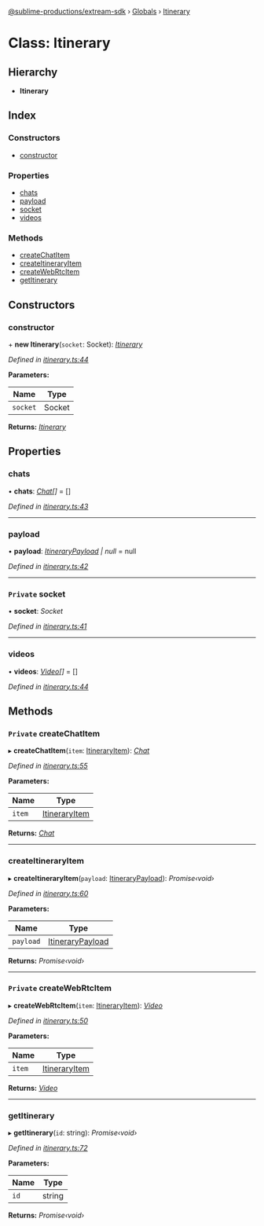 [@sublime-productions/extream-sdk](../README.md) › [Globals](../globals.md) › [Itinerary](itinerary.md)

# Class: Itinerary

## Hierarchy

* **Itinerary**

## Index

### Constructors

* [constructor](itinerary.md#constructor)

### Properties

* [chats](itinerary.md#chats)
* [payload](itinerary.md#payload)
* [socket](itinerary.md#private-socket)
* [videos](itinerary.md#videos)

### Methods

* [createChatItem](itinerary.md#private-createchatitem)
* [createItineraryItem](itinerary.md#createitineraryitem)
* [createWebRtcItem](itinerary.md#private-createwebrtcitem)
* [getItinerary](itinerary.md#getitinerary)

## Constructors

###  constructor

\+ **new Itinerary**(`socket`: Socket): *[Itinerary](itinerary.md)*

*Defined in [itinerary.ts:44](https://github.com/Extream-SaaS/ex-sdk/blob/3458c8e/src/itinerary.ts#L44)*

**Parameters:**

Name | Type |
------ | ------ |
`socket` | Socket |

**Returns:** *[Itinerary](itinerary.md)*

## Properties

###  chats

• **chats**: *[Chat](chat.md)[]* = []

*Defined in [itinerary.ts:43](https://github.com/Extream-SaaS/ex-sdk/blob/3458c8e/src/itinerary.ts#L43)*

___

###  payload

• **payload**: *[ItineraryPayload](../interfaces/itinerarypayload.md) | null* = null

*Defined in [itinerary.ts:42](https://github.com/Extream-SaaS/ex-sdk/blob/3458c8e/src/itinerary.ts#L42)*

___

### `Private` socket

• **socket**: *Socket*

*Defined in [itinerary.ts:41](https://github.com/Extream-SaaS/ex-sdk/blob/3458c8e/src/itinerary.ts#L41)*

___

###  videos

• **videos**: *[Video](video.md)[]* = []

*Defined in [itinerary.ts:44](https://github.com/Extream-SaaS/ex-sdk/blob/3458c8e/src/itinerary.ts#L44)*

## Methods

### `Private` createChatItem

▸ **createChatItem**(`item`: [ItineraryItem](../interfaces/itineraryitem.md)): *[Chat](chat.md)*

*Defined in [itinerary.ts:55](https://github.com/Extream-SaaS/ex-sdk/blob/3458c8e/src/itinerary.ts#L55)*

**Parameters:**

Name | Type |
------ | ------ |
`item` | [ItineraryItem](../interfaces/itineraryitem.md) |

**Returns:** *[Chat](chat.md)*

___

###  createItineraryItem

▸ **createItineraryItem**(`payload`: [ItineraryPayload](../interfaces/itinerarypayload.md)): *Promise‹void›*

*Defined in [itinerary.ts:60](https://github.com/Extream-SaaS/ex-sdk/blob/3458c8e/src/itinerary.ts#L60)*

**Parameters:**

Name | Type |
------ | ------ |
`payload` | [ItineraryPayload](../interfaces/itinerarypayload.md) |

**Returns:** *Promise‹void›*

___

### `Private` createWebRtcItem

▸ **createWebRtcItem**(`item`: [ItineraryItem](../interfaces/itineraryitem.md)): *[Video](video.md)*

*Defined in [itinerary.ts:50](https://github.com/Extream-SaaS/ex-sdk/blob/3458c8e/src/itinerary.ts#L50)*

**Parameters:**

Name | Type |
------ | ------ |
`item` | [ItineraryItem](../interfaces/itineraryitem.md) |

**Returns:** *[Video](video.md)*

___

###  getItinerary

▸ **getItinerary**(`id`: string): *Promise‹void›*

*Defined in [itinerary.ts:72](https://github.com/Extream-SaaS/ex-sdk/blob/3458c8e/src/itinerary.ts#L72)*

**Parameters:**

Name | Type |
------ | ------ |
`id` | string |

**Returns:** *Promise‹void›*
